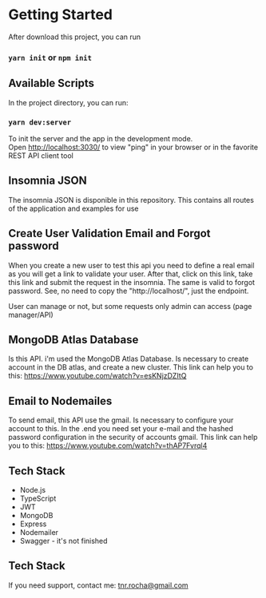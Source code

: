 # Getting Started

After download this project, you can run 

### `yarn init` or  `npm init`

## Available Scripts

In the project directory, you can run:

### `yarn dev:server`

To init the server and the app in the development mode.\
Open [http://localhost:3030/](http://localhost:3030/) to view "ping" in your browser or in the favorite REST API client tool

## Insomnia JSON

The insomnia JSON is disponible in this repository. This contains all routes of the application and examples for use

## Create User Validation Email and Forgot password

When you create a new user to test this api you need to define a real email as you will get a link to validate your user. After that, click on this link, take this link and submit the request in the insomnia. The same is valid to forgot password. See, no need to copy the "http://localhost/", just the endpoint.

User can manage or not, but some requests only admin can access (page manager/API)

## MongoDB Atlas Database

Is this API. i'm used the MongoDB Atlas Database. Is necessary to create account in the DB atlas, and create a new cluster. 
This link can help you to this: https://www.youtube.com/watch?v=esKNjzDZItQ

## Email to Nodemailes

To send email, this API use the gmail. Is necessary to configure your account to this. In the .end you need set your e-mail and the hashed password configuration in the security of accounts gmail.
This link can help you to this: https://www.youtube.com/watch?v=thAP7Fvrql4

## Tech Stack
- Node.js
- TypeScript
- JWT
- MongoDB
- Express
- Nodemailer
- Swagger - it's not finished
## Tech Stack
If you need support, contact me: tnr.rocha@gmail.com